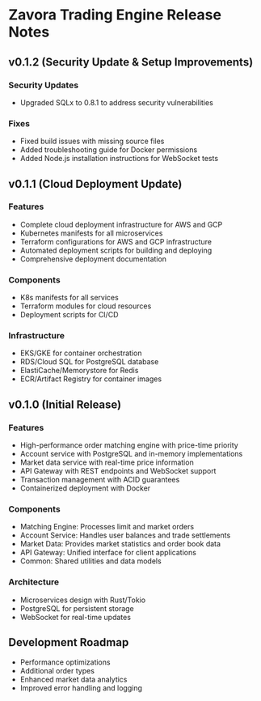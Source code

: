 # Zavora Trading Engine Release Notes

## v0.1.2 (Security Update & Setup Improvements)

### Security Updates
- Upgraded SQLx to 0.8.1 to address security vulnerabilities

### Fixes
- Fixed build issues with missing source files
- Added troubleshooting guide for Docker permissions
- Added Node.js installation instructions for WebSocket tests

## v0.1.1 (Cloud Deployment Update)

### Features
- Complete cloud deployment infrastructure for AWS and GCP
- Kubernetes manifests for all microservices
- Terraform configurations for AWS and GCP infrastructure
- Automated deployment scripts for building and deploying
- Comprehensive deployment documentation

### Components
- K8s manifests for all services
- Terraform modules for cloud resources
- Deployment scripts for CI/CD

### Infrastructure
- EKS/GKE for container orchestration
- RDS/Cloud SQL for PostgreSQL database
- ElastiCache/Memorystore for Redis
- ECR/Artifact Registry for container images

## v0.1.0 (Initial Release)

### Features
- High-performance order matching engine with price-time priority
- Account service with PostgreSQL and in-memory implementations
- Market data service with real-time price information
- API Gateway with REST endpoints and WebSocket support
- Transaction management with ACID guarantees
- Containerized deployment with Docker

### Components
- Matching Engine: Processes limit and market orders
- Account Service: Handles user balances and trade settlements
- Market Data: Provides market statistics and order book data
- API Gateway: Unified interface for client applications
- Common: Shared utilities and data models

### Architecture
- Microservices design with Rust/Tokio
- PostgreSQL for persistent storage
- WebSocket for real-time updates

## Development Roadmap
- Performance optimizations
- Additional order types
- Enhanced market data analytics
- Improved error handling and logging